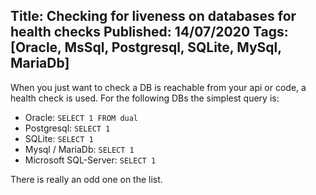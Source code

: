 Title: Checking for liveness on databases for health checks
Published: 14/07/2020
Tags: [Oracle, MsSql, Postgresql, SQLite, MySql, MariaDb] 
---

When you just want to check a DB is reachable from your api or code, a health check is used. For the following DBs the simplest query is: 

- Oracle: ```SELECT 1 FROM dual```
- Postgresql: ```SELECT 1```
- SQLite: ```SELECT 1```
- Mysql / MariaDb: ```SELECT 1```
- Microsoft SQL-Server: ```SELECT 1```

There is really an odd one on the list.
